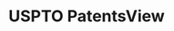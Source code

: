 ---
bigquery: https://console.cloud.google.com/bigquery?p=patents-public-data&d=patentsview&page=dataset
citation: Attribution should be given to PatentsView for use, distribution, or derivative
  works.
code: https://github.com/CSSIP-AIR/PatentsView-Code-Snippets/
contributors: USPTO
cost: None
description: 'PatentsView includes US patent data including raw data (summaries, applications,
  pregrant applications), disambugations of inventors and assignees, and inventor
  gender estimates.  Also foreign priority data, # of figures and sheets, and government
  interest statements.'
documentation: https://patentsview.org/query/builder-faqs
last_edit: 04/12/2022, 03:05:55
location: https://patentsview.org/
maintained_by: USPTO
record_creation_timestamp: 12/2/2020 17:20:46
schema_fields:
- role
- f371_date
- number
- county_fips
- country
- classification_data_source
- level_one
- num_figures
- filename
- disamb_assignee_id_20190312
- city
- group
- fname
- sequence
- attribution_status
- classification_value
- disamb_inventor_id_20201229
- citation_id
- male_flag
- name
- disamb_inventor_id_20171226
- publication_number
- disamb_inventor_id_20170808
- rule_47
- ipc_class
- disamb_assignee_id_20200331
- subclass
- location_id
- num_claims
- disamb_inventor_id_20190820
- disamb_inventor_id_20200929
- disamb_inventor_id_20170307
- disclaimer_date
- lawyer_id
- state_fips
- name_last
- text
- patent_id
- category_id
- disamb_inventor_id_20191231
- classification_level
- _371_date
- level_two
- dependent
- variety
- gi_statement
- disamb_inventor_id_20191008
- main_group
- type
- title
- action_date
- disamb_inventor_id_20190312
- disamb_assignee_id_20181127
- num_sheets
- name_first
- subcategory_id
- f102_date
- _102_date
- classification_status
- lname
- reldocno
- organization
- section_id
- subgroup_id
- group_id
- disamb_inventor_id_20200630
- rawinventor_id
- term_grant
- id
- term_extension
- mainclass_id
- series_code
- field_title
- contract_award_number
- longitude
- section
- ipc_version_indicator
- latlong
- num
- designation
- status
- state
- rel_id
- organization_id
- application_id
- doctype
- subclass_id
- disamb_assignee_id_20190820
- date
- latitude
- rawlocation_id
- kind
- disamb_assignee_id_20200630
- relkind
- category
- latin_name
- length
- disamb_inventor_id_20171003
- uuid
- abstract
- term_disclaimer
- inventor_id
- disamb_assignee_id_20191008
- male
- deceased
- disamb_inventor_id_20180528
- field_id
- symbol_position
- subgroup
- doc_type
- disamb_inventor_id_20181127
- sector_title
- country_transformed
- disamb_assignee_id_20191231
- assignee_id
- applicant_type
- disamb_inventor_id_20200331
- lapse_of_patent
- withdrawn
- exemplary
- rawassignee_id
- disamb_assignee_id_20200929
- subsection_id
- level_three
- county
shortname: patentsview
tags:
- disambiguation
- United States
- gender
terms_of_use: Creative Commons Attribution 4.0 International License.
timeframe: 1963-1999
title: USPTO PatentsView
uuid: cf1780b1-e265-4e49-8d1d-83b9cfe0fd9a
---